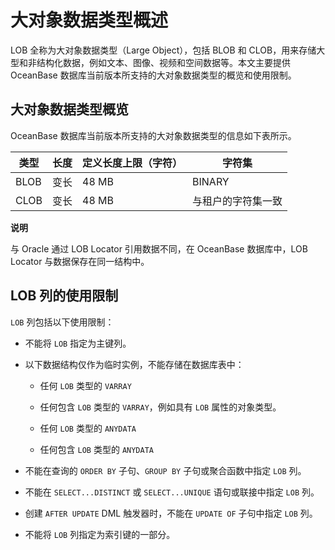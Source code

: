 大对象数据类型概述 
==============================

LOB 全称为大对象数据类型（Large Object），包括 BLOB 和 CLOB，用来存储大型和非结构化数据，例如文本、图像、视频和空间数据等。本文主要提供 OceanBase 数据库当前版本所支持的大对象数据类型的概览和使用限制。

大对象数据类型概览 
------------------------------

OceanBase 数据库当前版本所支持的大对象数据类型的信息如下表所示。


|  类型  | 长度 | **定义长度上限（字符）** |    字符集    |
|------|----|----------------|-----------|
| BLOB | 变长 | 48 MB          | BINARY    |
| CLOB | 变长 | 48 MB          | 与租户的字符集一致 |


**说明**



与 Oracle 通过 LOB Locator 引用数据不同，在 OceanBase 数据库中，LOB Locator 与数据保存在同一结构中。

LOB 列的使用限制 
-------------------------------

`LOB` 列包括以下使用限制：

* 不能将 `LOB` 指定为主键列。

  

* 以下数据结构仅作为临时实例，不能存储在数据库表中：

  * 任何 `LOB` 类型的 `VARRAY`

    
  
  * 任何包含 `LOB` 类型的 `VARRAY`，例如具有 `LOB` 属性的对象类型。

    
  
  * 任何 `LOB` 类型的 `ANYDATA`

    
  
  * 任何包含 `LOB` 类型的 `ANYDATA`

    
  

  

* 不能在查询的 `ORDER BY` 子句、`GROUP BY` 子句或聚合函数中指定 `LOB` 列。

  

* 不能在 `SELECT...DISTINCT` 或 `SELECT...UNIQUE` 语句或联接中指定 `LOB` 列。

  

* 创建 `AFTER UPDATE` DML 触发器时，不能在 `UPDATE OF` 子句中指定 `LOB` 列。

  

* 不能将 `LOB` 列指定为索引键的一部分。

  




